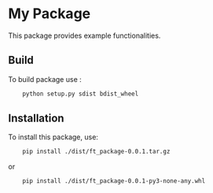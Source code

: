 # My Package

This package provides example functionalities.

## Build

To build package use :

```bash
    python setup.py sdist bdist_wheel
```

## Installation

To install this package, use:

```bash
    pip install ./dist/ft_package-0.0.1.tar.gz
```

or

```bash
    pip install ./dist/ft_package-0.0.1-py3-none-any.whl
```